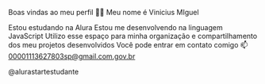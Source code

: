Boas vindas ao meu perfil 💙💙
Meu nome é Vinicius MIguel

Estou estudando na Alura
Estou me desenvolvendo na linguagem JavaScript 
Utilizo esse espaço para minha organização e compartilhamento dos meu projetos desenvolvidos
Você pode entrar em contato comigo 📫
00001113627803sp@gmail.com.gov.br

@alurastartestudante
